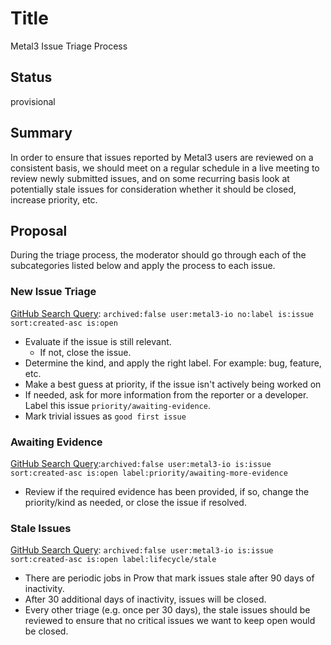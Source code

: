 # Title

Metal3 Issue Triage Process

## Status

provisional

## Summary

In order to ensure that issues reported by Metal3 users are reviewed on
a consistent basis, we should meet on a regular schedule in a live
meeting to review newly submitted issues, and on some recurring basis
look at potentially stale issues for consideration whether it should be
closed, increase priority, etc.

## Proposal

During the triage process, the moderator should go through each of the
subcategories listed below and apply the process to each issue.

### New Issue Triage

[GitHub Search
Query](https://github.com/issues?utf8=%E2%9C%93&q=archived%3Afalse+user%3Ametal3-io+no%3Alabel+is%3Aissue+sort%3Acreated-asc+is%3Aopen):
`archived:false user:metal3-io no:label is:issue sort:created-asc
is:open`

- Evaluate if the issue is still relevant.
   - If not, close the issue.
- Determine the kind, and apply the right label. For example: bug, feature, etc.
- Make a best guess at priority, if the issue isn't actively being
  worked on
- If needed, ask for more information from the reporter or a
  developer. Label this issue `priority/awaiting-evidence`.
- Mark trivial issues as `good first issue`

### Awaiting Evidence

[GitHub Search
Query](https://github.com/issues?utf8=%E2%9C%93&q=archived%3Afalse+user%3Ametal3-io+is%3Aissue+sort%3Acreated-asc+is%3Aopen+label%3Apriority%2Fawaiting-more-evidence):`archived:false
user:metal3-io is:issue sort:created-asc is:open
label:priority/awaiting-more-evidence`

- Review if the required evidence has been provided, if so, change the
  priority/kind as needed, or close the issue if resolved.

### Stale Issues

[GitHub Search
Query](https://github.com/issues?q=archived%3Afalse+user%3Ametal3-io+is%3Aissue+sort%3Acreated-asc+is%3Aopen+label%3Alifecycle%2Fstale):
`archived:false user:metal3-io is:issue sort:created-asc is:open
label:lifecycle/stale`

- There are periodic jobs in Prow that mark issues stale after 90 days of
  inactivity.
- After 30 additional days of inactivity, issues will be closed.
- Every other triage (e.g. once per 30 days), the stale issues should
  be reviewed to ensure that no critical issues we want to keep open
  would be closed.
